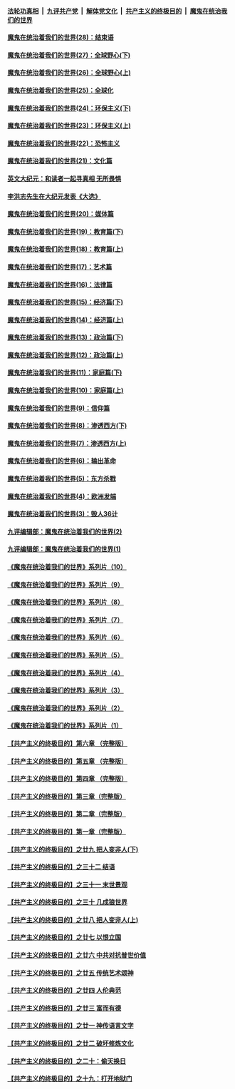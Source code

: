 ####  [法轮功真相](../../../../basic/blob/master/README.md?t=04271403) &nbsp;|&nbsp; [九评共产党](../../../../9ping.md/blob/master/README.md?t=04271403) &nbsp;|&nbsp; [解体党文化](../../../../jtdwh.md/blob/master/README.md?t=04271403)  &nbsp;|&nbsp; [共产主义的终极目的](../../../../gczydzjmd.md/blob/master/README.md?t=04271403) &nbsp;|&nbsp; [魔鬼在统治我们的世界](../../../../mgztzwmdsj.md/blob/master/README.md?t=04271403) 

#### [魔鬼在统治着我们的世界(28)：结束语](../pages/nsc422/n10936246.md?t=04271403) 

#### [魔鬼在统治着我们的世界(27)：全球野心(下)](../pages/nsc422/n10928319.md?t=04271403) 

#### [魔鬼在统治着我们的世界(26)：全球野心(上)](../pages/nsc422/n10900318.md?t=04271403) 

#### [魔鬼在统治着我们的世界(25)：全球化](../pages/nsc422/n10788205.md?t=04271403) 

#### [魔鬼在统治着我们的世界(24)：环保主义(下)](../pages/nsc422/n10695307.md?t=04271403) 

#### [魔鬼在统治着我们的世界(23)：环保主义(上)](../pages/nsc422/n10688613.md?t=04271403) 

#### [魔鬼在统治着我们的世界(22)：恐怖主义](../pages/nsc422/n10614727.md?t=04271403) 

#### [魔鬼在统治着我们的世界(21)：文化篇](../pages/nsc422/n10597706.md?t=04271403) 

#### [英文大纪元：和读者一起寻真相 无所畏惧](../pages/nsc422/n12542027.md?t=04271403) 

#### [李洪志先生在大纪元发表《大选》](../pages/nsc422/n12534746.md?t=04271403) 

#### [魔鬼在统治着我们的世界(20)：媒体篇](../pages/nsc422/n10586579.md?t=04271403) 

#### [魔鬼在统治着我们的世界(19)：教育篇(下)](../pages/nsc422/n10564808.md?t=04271403) 

#### [魔鬼在统治着我们的世界(18)：教育篇(上)](../pages/nsc422/n10526970.md?t=04271403) 

#### [魔鬼在统治着我们的世界(17)：艺术篇](../pages/nsc422/n10499093.md?t=04271403) 

#### [魔鬼在统治着我们的世界(16)：法律篇](../pages/nsc422/n10485969.md?t=04271403) 

#### [魔鬼在统治着我们的世界(15)：经济篇(下)](../pages/nsc422/n10469975.md?t=04271403) 

#### [魔鬼在统治着我们的世界(14)：经济篇(上)](../pages/nsc422/n10457370.md?t=04271403) 

#### [魔鬼在统治着我们的世界(13)：政治篇(下)](../pages/nsc422/n10448270.md?t=04271403) 

#### [魔鬼在统治着我们的世界(12)：政治篇(上)](../pages/nsc422/n10444576.md?t=04271403) 

#### [魔鬼在统治着我们的世界(11)：家庭篇(下)](../pages/nsc422/n10440961.md?t=04271403) 

#### [魔鬼在统治着我们的世界(10)：家庭篇(上)](../pages/nsc422/n10435448.md?t=04271403) 

#### [魔鬼在统治着我们的世界(9)：信仰篇](../pages/nsc422/n10432159.md?t=04271403) 

#### [魔鬼在统治着我们的世界(8)：渗透西方(下)](../pages/nsc422/n10429603.md?t=04271403) 

#### [魔鬼在统治着我们的世界(7)：渗透西方(上)](../pages/nsc422/n10426013.md?t=04271403) 

#### [魔鬼在统治着我们的世界(6)：输出革命](../pages/nsc422/n10421536.md?t=04271403) 

#### [魔鬼在统治着我们的世界(5)：东方杀戮](../pages/nsc422/n10417707.md?t=04271403) 

#### [魔鬼在统治着我们的世界(4)：欧洲发端](../pages/nsc422/n10414890.md?t=04271403) 

#### [魔鬼在统治着我们的世界(3)：毁人36计](../pages/nsc422/n10411583.md?t=04271403) 

#### [九评编辑部：魔鬼在统治着我们的世界(2)](../pages/nsc422/n10410036.md?t=04271403) 

#### [九评编辑部：魔鬼在统治着我们的世界(1)](../pages/nsc422/n10406825.md?t=04271403) 

#### [《魔鬼在统治着我们的世界》系列片（10）](../pages/nsc422/n12292670.md?t=04271403) 

#### [《魔鬼在统治着我们的世界》系列片（9）](../pages/nsc422/n12290859.md?t=04271403) 

#### [《魔鬼在统治着我们的世界》系列片（8）](../pages/nsc422/n12287445.md?t=04271403) 

#### [《魔鬼在统治着我们的世界》系列片（7）](../pages/nsc422/n12283425.md?t=04271403) 

#### [《魔鬼在统治着我们的世界》系列片（6）](../pages/nsc422/n12282314.md?t=04271403) 

#### [《魔鬼在统治着我们的世界》系列片（5）](../pages/nsc422/n12281419.md?t=04271403) 

#### [《魔鬼在统治着我们的世界》系列片（4）](../pages/nsc422/n12274024.md?t=04271403) 

#### [《魔鬼在统治着我们的世界》系列片（3）](../pages/nsc422/n12271322.md?t=04271403) 

#### [《魔鬼在统治着我们的世界》系列片（2）](../pages/nsc422/n12269049.md?t=04271403) 

#### [《魔鬼在统治着我们的世界》系列片（1）](../pages/nsc422/n12267575.md?t=04271403) 

#### [【共产主义的终极目的】第六章 （完整版）](../pages/nsc422/n11428913.md?t=04271403) 

#### [【共产主义的终极目的】第五章 （完整版）](../pages/nsc422/n11428912.md?t=04271403) 

#### [【共产主义的终极目的】第四章 （完整版）](../pages/nsc422/n11428907.md?t=04271403) 

#### [【共产主义的终极目的】第三章（完整版）](../pages/nsc422/n11428848.md?t=04271403) 

#### [【共产主义的终极目的】第二章（完整版）](../pages/nsc422/n11428831.md?t=04271403) 

#### [【共产主义的终极目的】第一章（完整版）](../pages/nsc422/n11417651.md?t=04271403) 

#### [【共产主义的终极目的】之廿九 把人变非人(下)](../pages/nsc422/n11344140.md?t=04271403) 

#### [【共产主义的终极目的】之三十二 结语](../pages/nsc422/n11360535.md?t=04271403) 

#### [【共产主义的终极目的】之三十一 末世景观](../pages/nsc422/n11351129.md?t=04271403) 

#### [【共产主义的终极目的】之三十 几成狼世界](../pages/nsc422/n11348280.md?t=04271403) 

#### [【共产主义的终极目的】之廿八 把人变非人(上)](../pages/nsc422/n11340492.md?t=04271403) 

#### [【共产主义的终极目的】之廿七 以恨立国](../pages/nsc422/n11336944.md?t=04271403) 

#### [【共产主义的终极目的】之廿六 中共对抗普世价值](../pages/nsc422/n11324785.md?t=04271403) 

#### [【共产主义的终极目的】之廿五 传统艺术颂神](../pages/nsc422/n11296396.md?t=04271403) 

#### [【共产主义的终极目的】之廿四 人伦典范](../pages/nsc422/n11296397.md?t=04271403) 

#### [【共产主义的终极目的】之廿三 富而有德](../pages/nsc422/n11283598.md?t=04271403) 

#### [【共产主义的终极目的】之廿一 神传语言文字](../pages/nsc422/n11263265.md?t=04271403) 

#### [【共产主义的终极目的】之廿二 破坏修炼文化](../pages/nsc422/n11245728.md?t=04271403) 

#### [【共产主义的终极目的】之二十：偷天换日](../pages/nsc422/n11238846.md?t=04271403) 

#### [【共产主义的终极目的】之十九：打开地狱门](../pages/nsc422/n11206376.md?t=04271403) 

